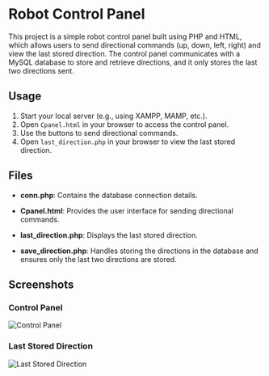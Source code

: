 # Robot Control Panel

This project is a simple robot control panel built using PHP and HTML, which allows users to send directional commands (up, down, left, right) and view the last stored direction. The control panel communicates with a MySQL database to store and retrieve directions, and it only stores the last two directions sent.

## Usage

1. Start your local server (e.g., using XAMPP, MAMP, etc.).
2. Open `Cpanel.html` in your browser to access the control panel.
3. Use the buttons to send directional commands.
4. Open `last_direction.php` in your browser to view the last stored direction.

## Files

- **conn.php**: Contains the database connection details.
  
- **Cpanel.html**: Provides the user interface for sending directional commands.
  
- **last_direction.php**: Displays the last stored direction.
  
- **save_direction.php**: Handles storing the directions in the database and ensures only the last two directions are stored.

## Screenshots

### Control Panel

![Control Panel](directionsImage.png)

### Last Stored Direction

![Last Stored Direction](LastDirectionsImage.png)
